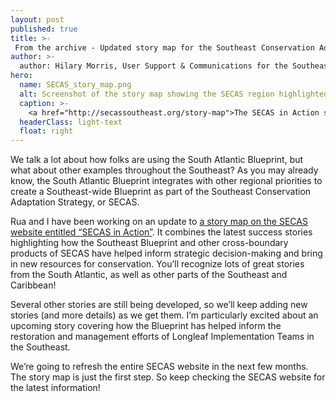 ```yaml
---
layout: post
published: true
title: >-
 From the archive - Updated story map for the Southeast Conservation Adaptation Strategy
author: >-
  author: Hilary Morris, User Support & Communications for the Southeast and South Atlantic Blueprints
hero:
  name: SECAS_story_map.png
  alt: Screenshot of the story map showing the SECAS region highlighted in green, pins for the location of each story, and a bottom menu with a title and thumbnail image for each story.
  caption: >-
    <a href="http://secassoutheast.org/story-map">The SECAS in Action story map</a>.
  headerClass: light-text
  float: right
---
```

We talk a lot about how folks are using the South Atlantic Blueprint, but what about other examples throughout the Southeast? As you may already know, the South Atlantic Blueprint integrates with other regional priorities to create a Southeast-wide Blueprint as part of the Southeast Conservation Adaptation Strategy, or SECAS.

Rua and I have been working on an update to [a story map on the SECAS website entitled “SECAS in Action”](http://www.southatlanticlcc.org/2018/08/07/updated-story-map-for-the-southeast-conservation-adaptation-strategy/). It combines the latest success stories highlighting how the Southeast Blueprint and other cross-boundary products of SECAS have helped inform strategic decision-making and bring in new resources for conservation. You’ll recognize lots of great stories from the South Atlantic, as well as other parts of the Southeast and Caribbean!<!--more-->

Several other stories are still being developed, so we’ll keep adding new stories (and more details) as we get them. I’m particularly excited about an upcoming story covering how the Blueprint has helped inform the restoration and management efforts of Longleaf Implementation Teams in the Southeast.

We’re going to refresh the entire SECAS website in the next few months. The story map is just the first step. So keep checking the SECAS website for the latest information!
